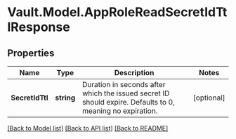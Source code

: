 # Vault.Model.AppRoleReadSecretIdTtlResponse

## Properties

Name | Type | Description | Notes
------------ | ------------- | ------------- | -------------
**SecretIdTtl** | **string** | Duration in seconds after which the issued secret ID should expire. Defaults to 0, meaning no expiration. | [optional] 

[[Back to Model list]](../README.md#documentation-for-models) [[Back to API list]](../README.md#documentation-for-api-endpoints) [[Back to README]](../README.md)

